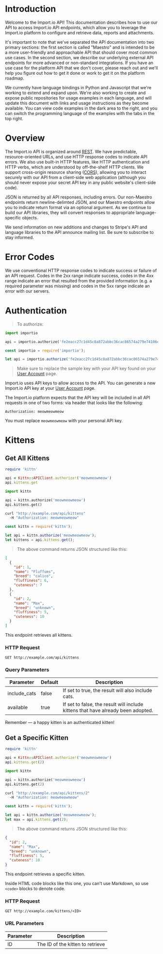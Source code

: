 # Introduction

Welcome to the Import.io API! This documentation describes how to use our API to access Import.io API endpoints, which allow you to leverage the Import.io platform to configure and retrieve data, reports and attachments.  

It's important to note that we've separated the API documentation into two primary sections: the first section is called "Maestro" and is intended to be a more user-friendly and approachable API that should cover most common use cases.  In the second section, we describe our underlying external API endpoints for more advanced or non-standard integrations.  If you have an use case for the platform API that we don't cover, please reach out and we'll help you figure out how to get it done or work to get it on the platform roadmap.

We currently have language bindings in Python and Javascript that we're working to extend and expand upon.  We're also working to create and expose public repositories for usage examples in each language, and will update this document with links and usage instructions as they become available. You can view code examples in the dark area to the right, and you can switch the programming language of the examples with the tabs in the top right.

# Overview

The Import.io API is organized around [REST](http://en.wikipedia.org/wiki/Representational_state_transfer). We have predictable, resource-oriented URLs, and use HTTP response codes to indicate API errors. We also use built-in HTTP features, like HTTP authentication and HTTP verbs, which are understood by off-the-shelf HTTP clients. We support cross-origin resource sharing ([CORS](http://enable-cors.org/)), allowing you to interact securely with our API from a client-side web application (although you should never expose your secret API key in any public website's client-side code). 

JSON is returned by all API responses, including errors. Our non-Maestro endpoints return newline-delimted JSON, and our Maestro endpoints allow you to indicate return format via an optional argument.  As we continue to build our API libraries, they will convert responses to appropriate language-specific objects.

We send information on new additions and changes to Stripe's API and language libraries to the API announce mailing list. Be sure to subscribe to stay informed.

# Error Codes

We use conventional HTTP response codes to indicate success or failure of an API request. Codes in the 2xx range indicate success, codes in the 4xx range indicate an error that resulted from the provided information (e.g. a required parameter was missing) and codes in the 5xx range indicate an error with our servers.

# Authentication

> To authorize:

```python
import importio

api = importio.authorize('fe2eacc27c1d45c8a872abbc36cac86574a279e74106edfad11959e9da4c49ee6eb67369f6f4cedacbdc68d2ea56a924a791c9adae80b372ebea4530d2f7c2edd39b2d5bd8a6135f44f312bf6f9bc87b')
```

```javascript
const importio = require('importio');

let api = importio.authorize('fe2eacc27c1d45c8a872abbc36cac86574a279e74106edfad11959e9da4c49ee6eb67369f6f4cedacbdc68d2ea56a924a791c9adae80b372ebea4530d2f7c2edd39b2d5bd8a6135f44f312bf6f9bc87b');
```

> Make sure to replace the sample key with your API key found on your [User Account](https://account.import.io) page. 

Import.io uses API keys to allow access to the API. You can generate a new Import.io API key at your [User Account](https://account.import.io) page.

The Import.io platform expects that the API key will be included in all API requests in one of two forms: via header that looks like the following:

`Authorization: meowmeowmeow`

<aside class="notice">
You must replace <code>meowmeowmeow</code> with your personal API key.
</aside>

# Kittens

## Get All Kittens

```ruby
require 'kittn'

api = Kittn::APIClient.authorize!('meowmeowmeow')
api.kittens.get
```

```python
import kittn

api = kittn.authorize('meowmeowmeow')
api.kittens.get()
```

```bash
curl "http://example.com/api/kittens"
  -H "Authorization: meowmeowmeow"
```

```javascript
const kittn = require('kittn');

let api = kittn.authorize('meowmeowmeow');
let kittens = api.kittens.get();
```

> The above command returns JSON structured like this:

```json
[
  {
    "id": 1,
    "name": "Fluffums",
    "breed": "calico",
    "fluffiness": 6,
    "cuteness": 7
  },
  {
    "id": 2,
    "name": "Max",
    "breed": "unknown",
    "fluffiness": 5,
    "cuteness": 10
  }
]
```

This endpoint retrieves all kittens.

### HTTP Request

`GET http://example.com/api/kittens`

### Query Parameters

Parameter | Default | Description
--------- | ------- | -----------
include_cats | false | If set to true, the result will also include cats.
available | true | If set to false, the result will include kittens that have already been adopted.

<aside class="success">
Remember — a happy kitten is an authenticated kitten!
</aside>

## Get a Specific Kitten

```ruby
require 'kittn'

api = Kittn::APIClient.authorize!('meowmeowmeow')
api.kittens.get(2)
```

```python
import kittn

api = kittn.authorize('meowmeowmeow')
api.kittens.get(2)
```

```bash
curl "http://example.com/api/kittens/2"
  -H "Authorization: meowmeowmeow"
```

```javascript
const kittn = require('kittn');

let api = kittn.authorize('meowmeowmeow');
let max = api.kittens.get(2);
```

> The above command returns JSON structured like this:

```json
{
  "id": 2,
  "name": "Max",
  "breed": "unknown",
  "fluffiness": 5,
  "cuteness": 10
}
```

This endpoint retrieves a specific kitten.

<aside class="warning">Inside HTML code blocks like this one, you can't use Markdown, so use <code>&lt;code&gt;</code> blocks to denote code.</aside>

### HTTP Request

`GET http://example.com/kittens/<ID>`

### URL Parameters

Parameter | Description
--------- | -----------
ID | The ID of the kitten to retrieve
